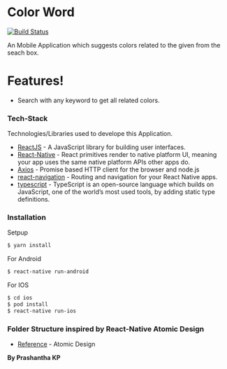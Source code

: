 # Color Word

[![Build Status](https://travis-ci.org/joemccann/dillinger.svg?branch=master)](https://travis-ci.org/joemccann/dillinger)

An Mobile Application which suggests colors related to the given from the seach box.

# Features!

- Search with any keyword to get all related colors.

### Tech-Stack

Technologies/Libraries used to develope this Application.

- [ReactJS] - A JavaScript library for building user interfaces.
- [React-Native] - React primitives render to native platform UI, meaning your app uses the same native platform APIs other apps do.
- [Axios] - Promise based HTTP client for the browser and node.js
- [react-navigation] - Routing and navigation for your React Native apps.
- [typescript] - TypeScript is an open-source language which builds on JavaScript, one of the world’s most used tools, by adding static type definitions.

### Installation

Setpup

```sh
$ yarn install
```

For Android

```sh
$ react-native run-android
```

For IOS

```sh
$ cd ios
$ pod install
$ react-native run-ios
```

### Folder Structure inspired by React-Native Atomic Design

- [Reference] - Atomic Design

**By Prashantha KP**

[//]: # "These are reference links used in the body of this note and get stripped out when the markdown processor does its job. There is no need to format nicely because it shouldn't be seen. Thanks SO - http://stackoverflow.com/questions/4823468/store-comments-in-markdown-syntax"
[reactjs]: https://reactjs.org/
[react-native]: https://reactnative.dev
[axios]: https://www.npmjs.com/package/axios
[react-navigation]: https://reactnavigation.org/
[typescript]: https://www.typescriptlang.org/
[reference]: https://medium.com/@janelle.wg/atomic-design-pattern-how-to-structure-your-react-application-2bb4d9ca5f97#:~:text=The%20Atomic%20design%20pattern%20has,the%20componentised%20nature%20of%20React.&text=Atomic%20design%2C%20developed%20by%20Brad,consistency%2C%20modularity%2C%20and%20scalability.
